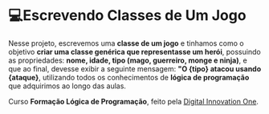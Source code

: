 # 💻Escrevendo Classes de Um Jogo

 Nesse projeto, escrevemos uma **classe de um jogo** e tinhamos como o objetivo **criar uma classe genérica que representasse um herói**, possuindo as propriedades: **nome, idade, tipo (mago, guerreiro, monge e ninja)**, e que ao final, devesse exibir a seguinte mensagem: **"O {tipo} atacou usando {ataque}**, utilizando todos os conhecimentos de **lógica de programação** que adquirimos ao longo das aulas. 

 Curso **Formação Lógica de Programação**, feito pela [Digital Innovation One](https://www.dio.me/).
